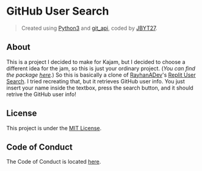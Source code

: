 # GitHub User Search
> Created using [Python3](https://python.org) and [git_api](https://pypi.org/project/git-api/), coded by [JBYT27](https://github.com/JBYT27).


## About
This is a project I decided to make for Kajam, but I decided to choose a different idea for the jam, so this is just your ordinary project. (*You can find the package [here](https://pypi.org/project/git-api/).*) So this is basically a clone of [RayhanADev](https://replit.com/@rayhanadev)'s [Replit User Search](https://replit-user-search-v3.rayhanadev.repl.co/). I tried recreating that, but it retrieves GitHub user info. You just insert your name inside the textbox, press the search button, and it should retrive the GitHub user info!

## License
This project is under the [MIT License](https://github.com/JBYT27/GitHub-User-Search/blob/main/.github/LICENSE).

## Code of Conduct
The Code of Conduct is located [here](https://github.com/JBYT27/GitHub-User-Search/blob/main/.github/CODE_OF_CONDUCT.md).